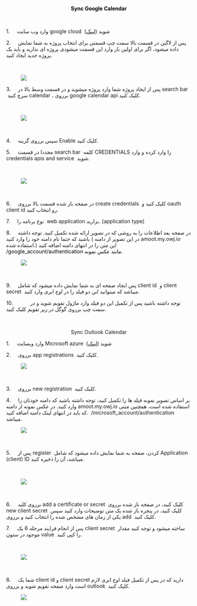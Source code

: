 <p style="text-align:center;"><span style="color:hsl(0,0%,0%);"><strong>Sync Google Calendar</strong></span></p><p style="text-align:center;">&nbsp;</p><p>1.&nbsp;&nbsp;&nbsp;&nbsp; وارد وب سایت google cloud &nbsp;شوید (<a href="https://console.cloud.google.com/">لینک</a>)</p><p>2.&nbsp;&nbsp;&nbsp;&nbsp; پس از لاگین در قسمت بالا سمت چپ قسمتی برای انتخاب پروژه به شما نمایش داده میشود، اگر برای اولین بار وارد این قسمت میشودی پروژه ای ندارید و باید یک پروژه جدید ایجاد کنید.</p><p>&nbsp;</p><figure class="image image_resized" style="width:51.12%;"><img src="https://matini.hubdesk.ir/content/editor/1f4952a5-d904-4a26-80a0-086ad5fcbba6image.png.png"></figure><p>3.&nbsp;&nbsp;&nbsp;&nbsp; پس از ایجاد پروژه شما وارد پروژه میشوید و در قسمت وسط بالا در search bar &nbsp;سرچ کنید calendar ، برروی google calendar api کلیک کنید.</p><p>&nbsp;</p><figure class="image image_resized" style="width:37.42%;"><img src="https://matini.hubdesk.ir/content/editor/fe0e4fb5-2de8-4f65-8f08-54f44140b8eaimage.png.png"></figure><p>&nbsp;</p><p>4.&nbsp;&nbsp;&nbsp;&nbsp; سپس برروی گزینه Enable کلیک کنید.</p><p>5.&nbsp;&nbsp;&nbsp;&nbsp; مجددا در قسمت search bar &nbsp;کلمه CREDENTIALS را وارد کرده و وارد credentials<span style="color:black;"> </span>apis and service &nbsp;شوید.</p><p>&nbsp;</p><figure class="image image_resized" style="width:38.6%;"><img src="https://matini.hubdesk.ir/content/editor/1ca6074b-1c2a-4e68-9a04-681a752d7336image.png.png"></figure><p>&nbsp;</p><p>6.&nbsp;&nbsp;&nbsp;&nbsp; در صفحه باز شده قسمت بالا برروی create credentials &nbsp;کلیک کنید و oauth client id رو انتخاب کنید.</p><p>7.&nbsp;&nbsp;&nbsp;&nbsp; نوع برنامه را &nbsp;web application بزارید. (application type)</p><p>8.&nbsp;&nbsp;&nbsp;&nbsp; در صفحه بعد اطلاعات را به روشی که در تصویر ارائه شده تکمیل کنید. توجه داشته باشید که حتما نام دامنه خود را وارد کنید ( در این تصویر از دامنه amoot.my.owj.io استفاده شده.) این متن را در انتهای دامنه اضافه کنید <span style="color:black;">/google_account/authentication مانند عکس نمونه.</span></p><figure class="image image_resized" style="width:39.65%;"><img src="https://matini.hubdesk.ir/content/editor/e025ba49-4dc0-4d82-ae8e-7982bc10967aimage.png.png"></figure><p>&nbsp;</p><p>9.&nbsp;&nbsp;&nbsp;&nbsp; پس ایجاد صفحه ای به شما نمایش داده میشود که شامل client id &nbsp;و client secret &nbsp;میباشد که میتوانید این دو فیلد را در اوج ابری وارد کنید.</p><p>10.&nbsp;&nbsp;&nbsp;&nbsp;&nbsp;&nbsp;&nbsp;&nbsp;&nbsp;&nbsp;&nbsp; توجه داشته باشید پس از تکمیل این دو فیلد وارد ماژول تقویم شوید و در سمت چپ برروی گوگل در زیر تقویم کلیک کنید.</p><p>&nbsp;</p><p style="text-align:center;">Sync Outlook Calendar</p><p>1.&nbsp;&nbsp;&nbsp;&nbsp; وارد وبسایت Microsoft azure &nbsp;شوید (<a href="https://portal.azure.com/#home">لینک</a>)</p><p>2.&nbsp;&nbsp;&nbsp;&nbsp; برروی app registrations &nbsp;کلیک کنید.</p><figure class="image image_resized" style="width:45.87%;"><img src="https://matini.hubdesk.ir/content/editor/b7f81623-7927-4f65-a249-8e941e597c8dimage.png.png"></figure><p>&nbsp;</p><p>3.&nbsp;&nbsp;&nbsp;&nbsp; برروی new registration &nbsp;کلیک کنید.</p><p>4.&nbsp;&nbsp;&nbsp;&nbsp; بر اساس تصویر نمونه فیلد ها را تکمیل کنید، توجه داشته باشید که دامنه خودتان را وارد کنید. در عکس نمونه از دامنه amoot.my.owj.io استفاده شده است، همچنین متنی که باید در انتهای لینک دامنه اضافه کنید.&nbsp; /microsoft_account/authentication میباشد.</p><figure class="image image_resized" style="width:46.97%;"><img src="https://matini.hubdesk.ir/content/editor/baf87da9-e439-413b-8eaf-1eff1c8b04cbimage.png.png"></figure><p>&nbsp;</p><p>5.&nbsp;&nbsp;&nbsp;&nbsp; پس از register &nbsp;کردن، صفحه به شما نمایش داده میشود که شامل Application (client) ID میباشد، آن را ذخیره کنید.</p><p>&nbsp;</p><figure class="image image_resized" style="width:55.89%;"><img src="https://matini.hubdesk.ir/content/editor/caf19037-f600-4283-8031-759a218bf0c9image.png.png"></figure><p>&nbsp;</p><p>6.&nbsp;&nbsp;&nbsp;&nbsp; برروی کلید add a certificate or secret &nbsp;کلیک کنید، در صفحه باز شده برروی new client secret &nbsp;کلیک کنید، در پنجره باز شده یک متن توضیحات وارد کنید سپس یکی از زمان های مشخص شده را انتخاب کنید و برروی add &nbsp;کلیک کنید.</p><p>7.&nbsp;&nbsp;&nbsp;&nbsp; پس از انجام فرایند مرحله 6 یک client secret &nbsp;ساخته میشود و توجه کنید مقدار موجود در ستون value &nbsp;را کپی کنید.</p><p>&nbsp;</p><figure class="image image_resized" style="width:50.82%;"><img src="https://matini.hubdesk.ir/content/editor/e4d67af3-eb98-4714-abbd-f3c5e22c7fc1image.png.png"></figure><p>&nbsp;</p><p>8.&nbsp;&nbsp;&nbsp;&nbsp; شما یک client id و client secret دارید که در پس از تکمیل فیلد اوج ابری لازم است وارد صفحه تقویم شوید و برروی outlook &nbsp;کلیک کنید.</p><figure class="image image_resized" style="width:27.37%;"><img src="https://matini.hubdesk.ir/content/editor/32580e13-bbcf-46b1-a06b-7bada1a9ef7cimage.png.png"></figure>